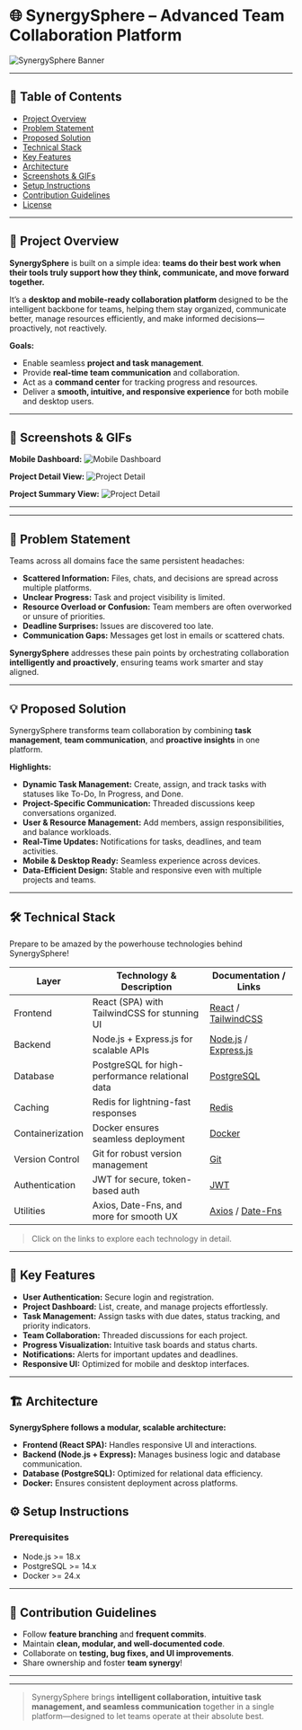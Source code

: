 # 🌐 SynergySphere – Advanced Team Collaboration Platform

![SynergySphere Banner](./banner4x.png)

---

## 🚀 Table of Contents

* [Project Overview](#project-overview)
* [Problem Statement](#problem-statement)
* [Proposed Solution](#proposed-solution)
* [Technical Stack](#technical-stack)
* [Key Features](#key-features)
* [Architecture](#architecture)
* [Screenshots & GIFs](#screenshots--gifs)
* [Setup Instructions](#setup-instructions)
* [Contribution Guidelines](#contribution-guidelines)
* [License](#license)

---

## 🌟 Project Overview

**SynergySphere** is built on a simple idea: **teams do their best work when their tools truly support how they think, communicate, and move forward together.**

It’s a **desktop and mobile-ready collaboration platform** designed to be the intelligent backbone for teams, helping them stay organized, communicate better, manage resources efficiently, and make informed decisions—proactively, not reactively.

**Goals:**

* Enable seamless **project and task management**.
* Provide **real-time team communication** and collaboration.
* Act as a **command center** for tracking progress and resources.
* Deliver a **smooth, intuitive, and responsive experience** for both mobile and desktop users.


---

## 📸 Screenshots & GIFs

**Mobile Dashboard:**
![Mobile Dashboard](./responsive-design.png)

**Project Detail View:**
![Project Detail](./project-board.png)

**Project Summary View:**
![Project Detail](./overview.png)


---


---


## 🛑 Problem Statement

Teams across all domains face the same persistent headaches:

* **Scattered Information:** Files, chats, and decisions are spread across multiple platforms.
* **Unclear Progress:** Task and project visibility is limited.
* **Resource Overload or Confusion:** Team members are often overworked or unsure of priorities.
* **Deadline Surprises:** Issues are discovered too late.
* **Communication Gaps:** Messages get lost in emails or scattered chats.

**SynergySphere** addresses these pain points by orchestrating collaboration **intelligently and proactively**, ensuring teams work smarter and stay aligned.

---

## 💡 Proposed Solution

SynergySphere transforms team collaboration by combining **task management**, **team communication**, and **proactive insights** in one platform.

**Highlights:**

* **Dynamic Task Management:** Create, assign, and track tasks with statuses like To-Do, In Progress, and Done.
* **Project-Specific Communication:** Threaded discussions keep conversations organized.
* **User & Resource Management:** Add members, assign responsibilities, and balance workloads.
* **Real-Time Updates:** Notifications for tasks, deadlines, and team activities.
* **Mobile & Desktop Ready:** Seamless experience across devices.
* **Data-Efficient Design:** Stable and responsive even with multiple projects and teams.

---

## 🛠 Technical Stack

Prepare to be amazed by the powerhouse technologies behind SynergySphere!

| Layer            | Technology & Description                        | Documentation / Links                                                   |
| ---------------- | ----------------------------------------------- | ----------------------------------------------------------------------- |
| Frontend         | React (SPA) with TailwindCSS for stunning UI    | [React](https://reactjs.org/) / [TailwindCSS](https://tailwindcss.com/) |
| Backend          | Node.js + Express.js for scalable APIs          | [Node.js](https://nodejs.org/) / [Express.js](https://expressjs.com/)   |
| Database         | PostgreSQL for high-performance relational data | [PostgreSQL](https://www.postgresql.org/)                               |
| Caching          | Redis for lightning-fast responses              | [Redis](https://redis.io/)                                              |
| Containerization | Docker ensures seamless deployment              | [Docker](https://www.docker.com/)                                       |
| Version Control  | Git for robust version management               | [Git](https://git-scm.com/)                                             |
| Authentication   | JWT for secure, token-based auth                | [JWT](https://jwt.io/)                                                  |
| Utilities        | Axios, Date-Fns, and more for smooth UX         | [Axios](https://axios-http.com/) / [Date-Fns](https://date-fns.org/)    |

> Click on the links to explore each technology in detail.

---

## 🔑 Key Features

* **User Authentication:** Secure login and registration.
* **Project Dashboard:** List, create, and manage projects effortlessly.
* **Task Management:** Assign tasks with due dates, status tracking, and priority indicators.
* **Team Collaboration:** Threaded discussions for each project.
* **Progress Visualization:** Intuitive task boards and status charts.
* **Notifications:** Alerts for important updates and deadlines.
* **Responsive UI:** Optimized for mobile and desktop interfaces.

---

## 🏗 Architecture

**SynergySphere follows a modular, scalable architecture:**

* **Frontend (React SPA):** Handles responsive UI and interactions.
* **Backend (Node.js + Express):** Manages business logic and database communication.
* **Database (PostgreSQL):** Optimized for relational data efficiency.
* **Docker:** Ensures consistent deployment across platforms.


## ⚙️ Setup Instructions

### Prerequisites

* Node.js >= 18.x
* PostgreSQL >= 14.x
* Docker >= 24.x


---

## 🤝 Contribution Guidelines

* Follow **feature branching** and **frequent commits**.
* Maintain **clean, modular, and well-documented code**.
* Collaborate on **testing, bug fixes, and UI improvements**.
* Share ownership and foster **team synergy**!

---

---

> SynergySphere brings **intelligent collaboration, intuitive task management, and seamless communication** together in a single platform—designed to let teams operate at their absolute best.
